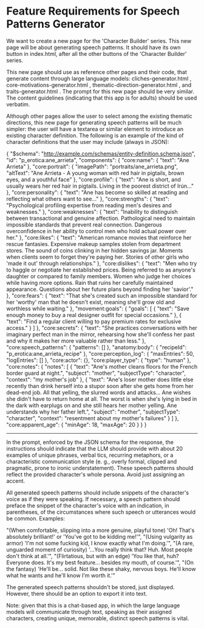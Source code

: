 # Feature Requirements for Speech Patterns Generator

We want to create a new page for the 'Character Builder' series. This new page will be about generating speech patterns. It should have its own button in index.html, after all the other buttons of the 'Character Builder' series.

This new page should use as reference other pages and their code, that generate content through large language models: cliches-generator.html , core-motivations-generator.html , thematic-direction-generator.html , and traits-generator.html . The prompt for this new page should be very similar. The content guidelines (indicating that this app is for adults) should be used verbatim.

Although other pages allow the user to select among the existing thematic directions, this new page for generating speech patterns will be much simpler: the user will have a textarea or similar element to introduce an existing character definition. The following is an example of the kind of character definitions that the user may include (always in JSON):

{
"$schema": "http://example.com/schemas/entity-definition.schema.json",
"id": "p_erotica:ane_arrieta",
"components": {
"core:name": {
"text": "Ane Arrieta"
},
"core:portrait": {
"imagePath": "portraits/ane_arrieta.png",
"altText": "Ane Arrieta - A young woman with red hair in pigtails, brown eyes, and a youthful face"
},
"core:profile": {
"text": "Ane is short, and usually wears her red hair in pigtails. Living in the poorest district of Irún..."
},
"core:personality": {
"text": "Ane has become so skilled at reading and reflecting what others want to see..."
},
"core:strengths": {
"text": "Psychological profiling expertise from reading men's desires and weaknesses."
},
"core:weaknesses": {
"text": "Inability to distinguish between transactional and genuine affection. Pathological need to maintain impossible standards that prevent real connection. Dangerous overconfidence in her ability to control men who hold actual power over her."
},
"core:likes": {
"text": "American romance movies that reinforce her rescue fantasies. Expensive makeup samples stolen from department stores. The sound of coins clinking in her hidden savings jar. Moments when clients seem to forget they're paying her. Stories of other girls who 'made it out' through relationships."
},
"core:dislikes": {
"text": "Men who try to haggle or negotiate her established prices. Being referred to as anyone's daughter or compared to family members. Women who judge her choices while having more options. Rain that ruins her carefully maintained appearance. Questions about her future plans beyond finding her 'savior'."
},
"core:fears": {
"text": "That she's created such an impossible standard for her 'worthy' man that he doesn't exist, meaning she'll grow old and worthless while waiting."
},
"movement:goals": {
"goals": [
{
"text": "Save enough money to buy a real designer outfit for special occasions."
},
{
"text": "Find a regular client willing to pay premium rates for exclusive access."
}
]
},
"core:secrets": {
"text": "She practices conversations with her imaginary perfect man in the mirror, rehearsing how she'll confess her past and why it makes her more valuable rather than less."
},
"core:speech_patterns": {
"patterns": []
},
"anatomy:body": {
"recipeId": "p_erotica:ane_arrieta_recipe"
},
"core:perception_log": {
"maxEntries": 50,
"logEntries": []
},
"core:actor": {},
"core:player_type": {
"type": "human"
},
"core:notes": {
"notes": [
{
"text": "Ane's mother cleans floors for the French border guard at night.",
"subject": "mother",
"subjectType": "character",
"context": "my mother's job"
},
{
"text": "Ane's loser mother does little else recently than drink herself into a stupor soon after she gets home from her dead-end job. All that yelling, the slurred words and attacks... Ane wishes she didn't have to return home at all. The worst is when she's lying in bed in the dark with earplugs on and she still hears her mother yelling. Ane understands why her father left.",
"subject": "mother",
"subjectType": "character",
"context": "resentment about my mother's failures"
}
]
},
"core:apparent_age": {
"minAge": 18,
"maxAge": 20
}
}
}

---

In the prompt, enforced by the JSON schema for the response, the instructions should indicate that the LLM should provide with about 20 examples of unique phrases, verbal tics, recurring metaphors, or a characteristic communication style (e. g., overly formal, clipped and pragmatic, prone to ironic understatement). These speech patterns should reflect the provided character's whole persona. Avoid just assigning an accent.

All generated speech patterns should include snippets of the character's voice as if they were speaking. If necessary, a speech pattern should preface the snippet of the character's voice with an indication, in parentheses, of the circumstances where such speech or utterances would be common. Examples:

"(When comfortable, slipping into a more genuine, playful tone) 'Oh! That's absolutely brilliant!' or 'You've got to be kidding me!'",
"(Using vulgarity as armor) 'I'm not some fucking kid, I know exactly what I'm doing.'",
"(A rare, unguarded moment of curiosity) '...You really think that? Huh. Most people don't think at all.'",
"(Flirtatious, but with an edge) 'You like that, huh? Everyone does. It's my best feature... besides my mouth, of course.'",
"(On the fantasy) 'He'll be... solid. Not like these shaky, nervous boys. He'll know what he wants and he'll know I'm worth it.'"

The generated speech patterns shouldn't be stored, just displayed. However, there should be an option to export it into text.

Note: given that this is a chat-based app, in which the large language models will communicate through text, speaking as their assigned characters, creating unique, memorable, distinct speech patterns is vital.
